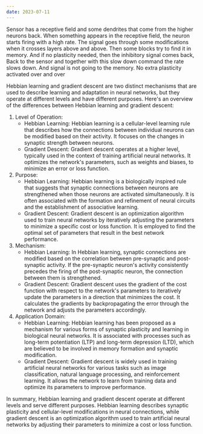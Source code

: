 ```yaml
---
date: 2023-07-11
---
```


Sensor has a receptive field and some dendrites that come from the higher neurons back. When something appears in the receptive field, the neuron starts firing with a high rate. The signal goes through some modifications when it crosses layers above and above. Then some blocks try to find it in memory. And if no plasticity needed, then the inhibitory signal comes back, Back to the sensor and together with this slow down command the rate slows down. And signal is not going to the memory. No extra plasticity activated over and over 



Hebbian learning and gradient descent are two distinct mechanisms that are used to describe learning and adaptation in neural networks, but they operate at different levels and have different purposes. Here's an overview of the differences between Hebbian learning and gradient descent:

1. Level of Operation:
    - Hebbian Learning: Hebbian learning is a cellular-level learning rule that describes how the connections between individual neurons can be modified based on their activity. It focuses on the changes in synaptic strength between neurons.
    - Gradient Descent: Gradient descent operates at a higher level, typically used in the context of training artificial neural networks. It optimizes the network's parameters, such as weights and biases, to minimize an error or loss function.
2. Purpose:
    - Hebbian Learning: Hebbian learning is a biologically inspired rule that suggests that synaptic connections between neurons are strengthened when those neurons are activated simultaneously. It is often associated with the formation and refinement of neural circuits and the establishment of associative learning.
    - Gradient Descent: Gradient descent is an optimization algorithm used to train neural networks by iteratively adjusting the parameters to minimize a specific cost or loss function. It is employed to find the optimal set of parameters that result in the best network performance.
3. Mechanism:
    - Hebbian Learning: In Hebbian learning, synaptic connections are modified based on the correlation between pre-synaptic and post-synaptic activity. If the pre-synaptic neuron's activity consistently precedes the firing of the post-synaptic neuron, the connection between them is strengthened.
    - Gradient Descent: Gradient descent uses the gradient of the cost function with respect to the network's parameters to iteratively update the parameters in a direction that minimizes the cost. It calculates the gradients by backpropagating the error through the network and adjusts the parameters accordingly.
4. Application Domain:
    - Hebbian Learning: Hebbian learning has been proposed as a mechanism for various forms of synaptic plasticity and learning in biological neural networks. It is associated with processes such as long-term potentiation (LTP) and long-term depression (LTD), which are believed to be involved in memory formation and synaptic modification.
    - Gradient Descent: Gradient descent is widely used in training artificial neural networks for various tasks such as image classification, natural language processing, and reinforcement learning. It allows the network to learn from training data and optimize its parameters to improve performance.

In summary, Hebbian learning and gradient descent operate at different levels and serve different purposes. Hebbian learning describes synaptic plasticity and cellular-level modifications in neural connections, while gradient descent is an optimization algorithm used to train artificial neural networks by adjusting their parameters to minimize a cost or loss function.